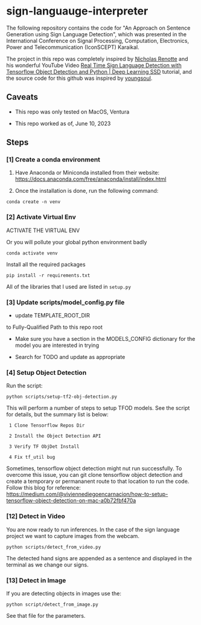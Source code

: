 # sign-languauge-interpreter

The following repository contains the code for "An Approach on Sentence Generation using Sign Language Detection", which was presented in the International Conference on Signal Processing, Computation, Electronics, Power and Telecommunication (IconSCEPT) Karaikal.

The project in this repo was completely inspired by [Nicholas Renotte](https://github.com/nicknochnack) and his wonderful YouTube Video [Real Time Sign Language Detection with Tensorflow Object Detection and Python | Deep Learning SSD](https://youtu.be/pDXdlXlaCco) tutorial, and the source code for this github was inspired by [youngsoul](https://github.com/youngsoul/sign-language-detection-with-tfod2/tree/master).

## Caveats

* This repo was only tested on MacOS, Ventura

* This repo worked as of, June 10, 2023

## Steps

### [1] Create a conda environment

1. Have Anaconda or Miniconda installed from their website: https://docs.anaconda.com/free/anaconda/install/index.html   

2. Once the installation is done, run the following command: 

`conda create -n venv`


### [2] Activate Virtual Env

ACTIVATE THE VIRTUAL ENV

Or you will pollute your global python environment badly

`conda activate venv`

Install all the required packages

`pip install -r requirements.txt`

All of the libraries that I used are listed in `setup.py`

### [3] Update scripts/model_config.py file

* update TEMPLATE_ROOT_DIR

to Fully-Qualified Path to this repo root

* Make sure you have a section in the MODELS_CONFIG dictionary for the model you are interested in trying

* Search for TODO and update as appropriate

### [4] Setup Object Detection

Run the script:

`python scripts/setup-tf2-obj-detection.py`

This will perform a number of steps to setup TFOD models.  See the script for details, but the summary list is below:

     1 Clone Tensorflow Repos Dir

     2 Install the Object Detection API

     3 Verify TF ObjDet Install

     4 Fix tf_util bug

Sometimes, tensorflow object detection might nut run successfully. To overcome this issue, you can git clone tensorflow object detection and create a temporary or permananent route to that location to run the code. Follow this blog for reference: https://medium.com/@viviennediegoencarnacion/how-to-setup-tensorflow-object-detection-on-mac-a0b72fbf470a

### [12] Detect in Video

You are now ready to run inferences.  In the case of the sign language project we want to capture images from the webcam.

`python scripts/detect_from_video.py`

The detected hand signs are appended as a sentence and displayed in the terminal as we change our signs.

### [13] Detect in Image

If you are detecting objects in images use the:

`python script/detect_from_image.py`

See that file for the parameters.
